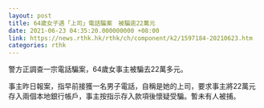 ```yaml
---
layout: post
title: 64歲女子遇「上司」電話騙案　被騙逾22萬元
date: 2021-06-23 04:35:20.000000000 +08:00
link: https://news.rthk.hk/rthk/ch/component/k2/1597184-20210623.htm
categories: rthk
---
```


警方正調查一宗電話騙案，64歲女事主被騙去22萬多元。

事主昨日報案，指早前接獲一名男子電話，自稱是她的上司，要求事主將22萬元存入兩個本地銀行帳戶，事主按指示存入款項後懷疑受騙。暫未有人被捕。

